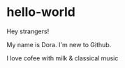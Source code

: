 # hello-world

Hey strangers!

My name is Dora. I'm new to Github.

I love cofee with milk & classical music
